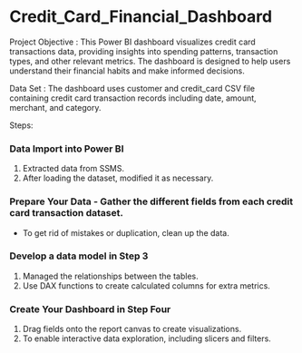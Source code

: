 # Credit_Card_Financial_Dashboard
Project Objective : This Power BI dashboard visualizes credit card transactions data, providing insights into spending patterns, transaction types, and other relevant metrics. The dashboard is designed to help users understand their financial habits and make informed decisions.

Data Set : The dashboard uses customer and credit_card CSV file containing credit card transaction records including date, amount, merchant, and category. 

Steps:
### Data Import into Power BI
1. Extracted data from SSMS.
2. After loading the dataset, modified it as necessary.

### Prepare Your Data - Gather the different fields from each credit card transaction dataset.
- To get rid of mistakes or duplication, clean up the data.

### Develop a data model in Step 3
1. Managed the relationships between the tables.
2. Use DAX functions to create calculated columns for extra metrics.

### Create Your Dashboard in Step Four
1. Drag fields onto the report canvas to create visualizations.
2. To enable interactive data exploration, including slicers and filters.

